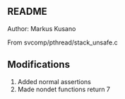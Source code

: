## README
Author: Markus Kusano

From svcomp/pthread/stack\_unsafe.c

## Modifications
1. Added normal assertions
1. Made nondet functions return 7
